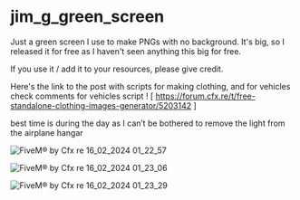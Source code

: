 # jim_g_green_screen

Just a green screen I use to make PNGs with no background. It's big, so I released it for free as I haven't seen anything this big for free.

If you use it / add it to your resources, please give credit.

Here's the link to the post with scripts for making clothing, and for vehicles check comments for vehicles script !
[ https://forum.cfx.re/t/free-standalone-clothing-images-generator/5203142 ]

best time is during the day as I can’t be bothered to remove the light from the airplane hangar


![FiveM® by Cfx re 16_02_2024 01_22_57](https://github.com/jimgordon20/jim_g_green_screen/assets/110393030/cf08ed4f-b9b0-4457-93bc-d9d975f75f2d)

![FiveM® by Cfx re 16_02_2024 01_23_06](https://github.com/jimgordon20/jim_g_green_screen/assets/110393030/e85070a5-b8ea-4294-8b9a-978b948fa9b8)

![FiveM® by Cfx re 16_02_2024 01_23_29](https://github.com/jimgordon20/jim_g_green_screen/assets/110393030/d0ef4341-759d-4728-b06a-5103896a17c0)

